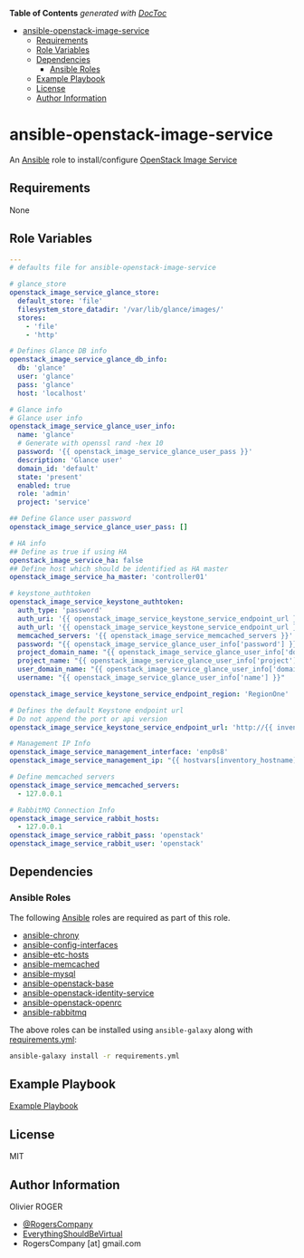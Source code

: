 <!-- START doctoc generated TOC please keep comment here to allow auto update -->

<!-- DON'T EDIT THIS SECTION, INSTEAD RE-RUN doctoc TO UPDATE -->

**Table of Contents**  _generated with [DocToc](https://github.com/thlorenz/doctoc)_

-   [ansible-openstack-image-service](#ansible-openstack-image-service)
    -   [Requirements](#requirements)
    -   [Role Variables](#role-variables)
    -   [Dependencies](#dependencies)
        -   [Ansible Roles](#ansible-roles)
    -   [Example Playbook](#example-playbook)
    -   [License](#license)
    -   [Author Information](#author-information)

<!-- END doctoc generated TOC please keep comment here to allow auto update -->

# ansible-openstack-image-service

An [Ansible](https://www.ansible.com) role to install/configure [OpenStack Image Service](https://docs.openstack.org/ocata/install-guide-ubuntu/common/get-started-image-service.html)

## Requirements

None

## Role Variables

```yaml
---
# defaults file for ansible-openstack-image-service

# glance_store
openstack_image_service_glance_store:
  default_store: 'file'
  filesystem_store_datadir: '/var/lib/glance/images/'
  stores:
    - 'file'
    - 'http'

# Defines Glance DB info
openstack_image_service_glance_db_info:
  db: 'glance'
  user: 'glance'
  pass: 'glance'
  host: 'localhost'

# Glance info
# Glance user info
openstack_image_service_glance_user_info:
  name: 'glance'
  # Generate with openssl rand -hex 10
  password: '{{ openstack_image_service_glance_user_pass }}'
  description: 'Glance user'
  domain_id: 'default'
  state: 'present'
  enabled: true
  role: 'admin'
  project: 'service'

## Define Glance user password
openstack_image_service_glance_user_pass: []

# HA info
## Define as true if using HA
openstack_image_service_ha: false
## Define host which should be identified as HA master
openstack_image_service_ha_master: 'controller01'

# keystone_authtoken
openstack_image_service_keystone_authtoken:
  auth_type: 'password'
  auth_uri: '{{ openstack_image_service_keystone_service_endpoint_url }}:5000'
  auth_url: '{{ openstack_image_service_keystone_service_endpoint_url }}:35357'
  memcached_servers: '{{ openstack_image_service_memcached_servers }}'
  password: "{{ openstack_image_service_glance_user_info['password'] }}"
  project_domain_name: "{{ openstack_image_service_glance_user_info['domain_id'] }}"
  project_name: "{{ openstack_image_service_glance_user_info['project'] }}"
  user_domain_name: "{{ openstack_image_service_glance_user_info['domain_id'] }}"
  username: "{{ openstack_image_service_glance_user_info['name'] }}"

openstack_image_service_keystone_service_endpoint_region: 'RegionOne'

# Defines the default Keystone endpoint url
# Do not append the port or api version
openstack_image_service_keystone_service_endpoint_url: 'http://{{ inventory_hostname }}'

# Management IP Info
openstack_image_service_management_interface: 'enp0s8'
openstack_image_service_management_ip: "{{ hostvars[inventory_hostname]['ansible_'+openstack_compute_service_compute_management_interface]['ipv4']['address'] }}"

# Define memcached servers
openstack_image_service_memcached_servers:
  - 127.0.0.1

# RabbitMQ Connection Info
openstack_image_service_rabbit_hosts:
  - 127.0.0.1
openstack_image_service_rabbit_pass: 'openstack'
openstack_image_service_rabbit_user: 'openstack'
```

## Dependencies

### Ansible Roles

The following [Ansible](https://www.ansible.com) roles are required as part of
this role.

-   [ansible-chrony](https://github.com/RogersCompany/ansible-chrony)
-   [ansible-config-interfaces](https://github.com/RogersCompany/ansible-config-interfaces)
-   [ansible-etc-hosts](https://github.com/RogersCompany/ansible-etc-hosts)
-   [ansible-memcached](https://github.com/RogersCompany/ansible-memcached)
-   [ansible-mysql](https://github.com/RogersCompany/ansible-mysql)
-   [ansible-openstack-base](https://github.com/RogersCompany/ansible-openstack-base)
-   [ansible-openstack-identity-service](https://github.com/RogersCompany/ansible-openstack-identity-service)
-   [ansible-openstack-openrc](https://github.com/RogersCompany/ansible-openstack-openrc)
-   [ansible-rabbitmq](https://github.com/RogersCompany/ansible-rabbitmq)

The above roles can be installed using `ansible-galaxy` along with [requirements.yml](./requirements.yml):

```bash
ansible-galaxy install -r requirements.yml
```

## Example Playbook

[Example Playbook](./playbook.yml)

## License

MIT

## Author Information

Olivier ROGER

-   [@RogersCompany](https://www.twitter.com/RogersCompany)
-   [EverythingShouldBeVirtual](http://www.everythingshouldbevirtual.com)
-   RogersCompany [at] gmail.com
